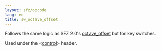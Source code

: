 ```yaml
---
layout: sfz/opcode
lang: en
title: sw_octave_offset
---
```

Follows the same logic as SFZ 2.0's [octave_offset](octave_offset)
but for key switches.

Used under the <[control](/headers/control)> header.
